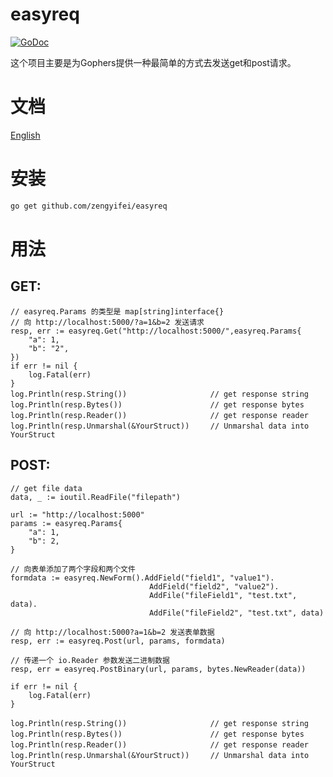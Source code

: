 # easyreq
[![GoDoc](https://godoc.org/github.com/zengyifei/easyreq?status.svg)](https://godoc.org/github.com/zengyifei/easyreq)

这个项目主要是为Gophers提供一种最简单的方式去发送get和post请求。

文档
===
[English](README.md)

安装
===
``` sh
go get github.com/zengyifei/easyreq
```

用法
===
## GET:

```Golang
// easyreq.Params 的类型是 map[string]interface{}
// 向 http://localhost:5000/?a=1&b=2 发送请求
resp, err := easyreq.Get("http://localhost:5000/",easyreq.Params{
    "a": 1,
    "b": "2",
})
if err != nil {
    log.Fatal(err)
}
log.Println(resp.String())      　　　　　　　 // get response string
log.Println(resp.Bytes())       　　　　　　　 // get response bytes
log.Println(resp.Reader())      　　　　　　　 // get response reader
log.Println(resp.Unmarshal(&YourStruct))　   // Unmarshal data into YourStruct
```

## POST:
```Golang
// get file data
data, _ := ioutil.ReadFile("filepath")

url := "http://localhost:5000"
params := easyreq.Params{
    "a": 1,
    "b": 2,
}

// 向表单添加了两个字段和两个文件
formdata := easyreq.NewForm().AddField("field1", "value1").
                               AddField("field2", "value2").
                               AddFile("fileField1", "test.txt", data).
                               AddFile("fileField2", "test.txt", data)

// 向 http://localhost:5000?a=1&b=2 发送表单数据
resp, err := easyreq.Post(url, params, formdata)

// 传递一个 io.Reader 参数发送二进制数据
resp, err = easyreq.PostBinary(url, params, bytes.NewReader(data))

if err != nil {
	log.Fatal(err)
}

log.Println(resp.String())      　　　　　　　 // get response string
log.Println(resp.Bytes())       　　　　　　　 // get response bytes
log.Println(resp.Reader())      　　　　　　　 // get response reader
log.Println(resp.Unmarshal(&YourStruct))　   // Unmarshal data into YourStruct
```
